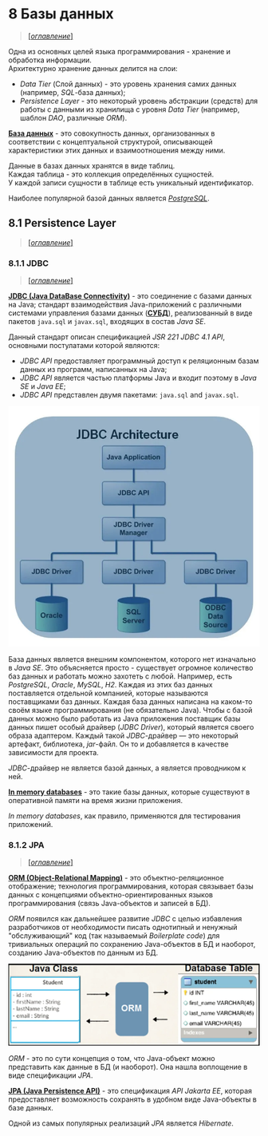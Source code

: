 # 8 Базы данных

> [[_оглавление_]](../README.md/#8-базы-данных)

Одна из основных целей языка программирования - хранение и обработка информации.  
Архитектурно хранение данных делится на слои:

- _Data Tier_ (Слой данных) - это уровень хранения самих данных (например, _SQL_-база данных);
- _Persistence Layer_ - это некоторый уровень абстракции (средств) для работы с данными из хранилища с уровня _Data
  Tier_ (например, шаблон _DAO_, различные _ORM_).

[**База данных**](/conspect/definitions.md/#б) - это совокупность данных, организованных в соответствии с концептуальной
структурой, описывающей характеристики этих данных и взаимоотношения между ними.

Данные в базах данных хранятся в виде таблиц.  
Каждая таблица - это коллекция определённых сущностей.  
У каждой записи сущности в таблице есть уникальный идентификатор.

Наиболее популярной базой данных является [_PostgreSQL_](/conspect/7.md/#73-postgresql).

## 8.1 Persistence Layer

> [[_оглавление_]](../README.md/#81-persistence-layer)

### 8.1.1 JDBC

> [[_оглавление_]](../README.md/#81-persistence-layer)

[**JDBC (Java DataBase Connectivity)**](/conspect/definitions.md/#j) - это соединение с базами данных на Java; стандарт
взаимодействия Java-приложений с различными системами управления базами данных
([**СУБД**](/conspect/definitions.md/#с)), реализованный в виде пакетов `java.sql` и `javax.sql`, входящих в состав
_Java SE_.

Данный стандарт описан спецификацией _JSR 221 JDBC 4.1 API_, основными постулатами которой являются:

- _JDBC API_ предоставляет программный доступ к реляционным базам данных из программ, написанных на Java;
- _JDBC API_ является частью платформы Java и входит поэтому в _Java SE_ и _Java EE_;
- _JDBC API_ представлен двумя пакетами: `java.sql` and `javax.sql`.

![38.png](/pictures/38.png)

База данных является внешним компонентом, которого нет изначально в _Java SE_. Это объясняется просто - существует
огромное количество баз данных и работать можно захотеть с любой. Например, есть _PostgreSQL_, _Oracle_, _MySQL_, _H2_.
Каждая из этих баз данных поставляется отдельной компанией, которые называются поставщиками баз данных. Каждая база
данных написана на каком-то своём языке программирования (не обязательно Java). Чтобы с базой данных можно было работать
из Java приложения поставщик базы данных пишет особый драйвер (_JDBC Driver_), который является своего образа адаптером.
Каждый такой _JDBC_-драйвер — это некоторый артефакт, библиотека, _jar_-файл. Он то и добавляется в качестве зависимости
для проекта.

_JDBC_-драйвер не является базой данных, а является проводником к ней.

[**In memory databases**](/conspect/definitions.md/#i) - это такие базы данных, которые существуют в оперативной памяти
на время жизни приложения.

_In memory databases_, как правило, применяются для тестирования приложений.

### 8.1.2 JPA

> [[_оглавление_]](../README.md/#81-persistence-layer)

[**ORM (Object-Relational Mapping)**](/conspect/definitions.md/#o) - это объектно-реляционное отображение; технология
программирования, которая связывает базы данных с концепциями объектно-ориентированных языков программирования (связь
Java-объектов и записей в БД).

_ORM_ появился как дальнейшее развитие _JDBC_ с целью избавления разработчиков от необходимости писать однотипный и
ненужный "обслуживающий" код (так называемый _Boilerplate code_) для тривиальных операций по сохранению Java-объектов в
БД и наоборот, созданию Java-объектов по данным из БД.

![39.png](/pictures/39.png)

_ORM_ - это по сути концепция о том, что Java-объект можно представить как данные в БД (и наоборот). Она нашла
воплощение в виде спецификации _JPA_.

[**JPA (Java Persistence API)**](/conspect/definitions.md/#j) - это спецификация _API Jakarta EE_, которая предоставляет
возможность сохранять в удобном виде Java-объекты в базе данных.

Одной из самых популярных реализаций _JPA_ является _Hibernate_.